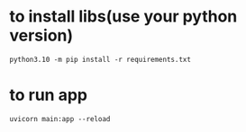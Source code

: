 
# to install libs(use your python version)
```
python3.10 -m pip install -r requirements.txt
```

# to run app
```
uvicorn main:app --reload
```
